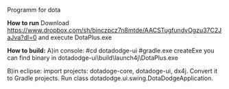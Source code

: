Programm for dota

<b>How to run</b>
Download https://www.dropbox.com/sh/binczpcz7n8mtde/AACSTugfundyOgzu37C2JaJva?dl=0 and execute DotaPlus.exe

<b>How to build:</b>
A)in console:
#cd dotadodge-ui
#gradle.exe createExe
you can find binary in dotadodge-ui\build\launch4j\DotaPlus.exe

B)in eclipse:
import projects: dotadoge-core, dotadoge-ui, dx4j. Convert it to Gradle projects. Run class dotadodge.ui.swing.DotaDodgeApplication.
